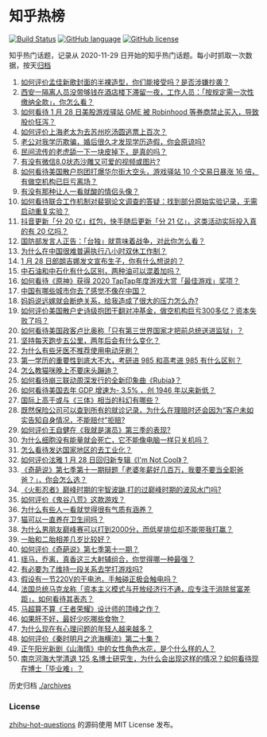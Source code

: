 # 知乎热榜
[![Build Status](https://github.com/ToWeLong/zhihu-hot-questions/workflows/CI/badge.svg)](https://github.com/ToWeLong/zhihu-hot-questions/actions)
[![GitHub language](https://img.shields.io/badge/language-golang-orange.svg)](https://golang.org/)
[![GitHub license](https://img.shields.io/github/license/ToWeLong/zhihu-hot-questions)](https://github.com/ToWeLong/zhihu-hot-questions/blob/main/LICENSE)

知乎热门话题，记录从 2020-11-29 日开始的知乎热门话题。每小时抓取一次数据，按天[归档](./archives)

<!-- BEGIN -->

1. [如何评价孟佳新歌封面的半裸造型，你们能接受吗？是否涉嫌抄袭？](https://www.zhihu.com/question/441630051)
1. [西安一隔离人员没带够钱在酒店楼下滞留一夜，工作人员：「按规定需一次性缴纳全款」，你怎么看？](https://www.zhihu.com/question/441416399)
1. [如何看待 1 月 28 日美股游戏驿站 GME 被 Robinhood 等券商禁止买入，导致股价狂泻？](https://www.zhihu.com/question/441757711)
1. [如何评价上海老太为去苏州吃汤圆逃票上百次？](https://www.zhihu.com/question/441465968)
1. [老公对我学历欺骗，婚后很久才发现学历造假，你会原谅吗?](https://www.zhihu.com/question/347657075)
1. [民间流传的老虎舔一下一块皮掉下，是真的吗？](https://www.zhihu.com/question/440186147)
1. [有没有微信8.0状态沙雕又可爱的视频或图片?](https://www.zhihu.com/question/441253090)
1. [如何看待美国散户抱团打爆华尔街大空头，游戏驿站 10 个交易日暴涨 16 倍，有做空机构已巨亏离场？](https://www.zhihu.com/question/441605142)
1. [有没有那种让人一看就酸的情侣头像？](https://www.zhihu.com/question/432753689)
1. [如何看待联合工作机制对裴钢论文调查的答疑：找到部分原始实验记录，无需启动重复实验？](https://www.zhihu.com/question/441750359)
1. [抖音更新「分 20 亿」红包，快手随后更新「分 21 亿」，这类活动实际投入真的有 20 亿吗？](https://www.zhihu.com/question/441453090)
1. [国防部发言人正告：「台独」就意味着战争，对此你怎么看？](https://www.zhihu.com/question/441675150)
1. [为什么在中国很难普遍执行八小时双休工作制？](https://www.zhihu.com/question/441330415)
1. [1 月 28 日郎朗吉娜发文宣布生子，你有什么想说的？](https://www.zhihu.com/question/441716137)
1. [中石油和中石化有什么区别，两种油可以混着加吗？](https://www.zhihu.com/question/349457216)
1. [如何看待《原神》获得 2020 TapTap年度游戏大赏「最佳游戏」奖项？](https://www.zhihu.com/question/441707802)
1. [中国有哪些城市你去了感觉不像在中国？](https://www.zhihu.com/question/441522495)
1. [妈妈说远嫁就会断绝关系，给我造成了很大的压力怎么办?](https://www.zhihu.com/question/430789524)
1. [如何评价美国散户史诗级抱团干翻对冲基金，做空机构巨亏300多亿？资本失败了吗？](https://www.zhihu.com/question/441628486)
1. [如何看待美国政客卢比奥称「只有第三世界国家才把前总统送进监狱」？](https://www.zhihu.com/question/441722688)
1. [坚持每天跑步五公里，两年后会有什么变化？](https://www.zhihu.com/question/418315082)
1. [为什么有些牙医不推荐使用电动牙刷？](https://www.zhihu.com/question/364359077)
1. [第一学历的重要性到底大不大，考研进 985 和高考进 985 有什么区别？](https://www.zhihu.com/question/440584612)
1. [怎么教猫咪晚上不要床头蹦迪？](https://www.zhihu.com/question/440770837)
1. [如何看待崩三联动周深发行的全新印象曲《Rubia》？](https://www.zhihu.com/question/441756275)
1. [如何看待美国去年 GDP 增速为- 3.5% ，创 1946 年以来新低？](https://www.zhihu.com/question/441732372)
1. [国际上高于或与《三体》相当的科幻有哪些？](https://www.zhihu.com/question/441182628)
1. [既然保险公司可以查到所有的就诊记录，为什么在理赔时还会因为“客户未如实告知自身情况，不能赔付”拒赔?](https://www.zhihu.com/question/424947383)
1. [如何评价王自健在《我就是演员》第三季的表现?](https://www.zhihu.com/question/434577571)
1. [为什么细胞没有能量就会死亡，它不能像电脑一样只关机吗？](https://www.zhihu.com/question/441076083)
1. [怎么看待发达国家地区的去工业化？](https://www.zhihu.com/question/440112836)
1. [如何评价泫雅 1 月 28 日回归新专辑《I'm Not Cool》？](https://www.zhihu.com/question/441687390)
1. [《奇葩说》第七季第十一期辩题「老婆年薪好几百万，我要不要当全职爸爸？」，你会怎么选？](https://www.zhihu.com/question/440847822)
1. [《火影忍者》巅峰时期的宇智波鼬,打的过巅峰时期的波风水门吗?](https://www.zhihu.com/question/441235998)
1. [如何评价《鬼谷八荒》这款游戏？](https://www.zhihu.com/question/441544416)
1. [为什么有些人一看就觉得很有气质有涵养？](https://www.zhihu.com/question/283957149)
1. [猫可以一直养在卫生间吗？](https://www.zhihu.com/question/439219924)
1. [为什么男朋友巅峰赛可以打到2000分，而低星排位却不能带我打赢？](https://www.zhihu.com/question/427402990)
1. [一胎和二胎相差几岁比较好？](https://www.zhihu.com/question/440730945)
1. [如何评价《奇葩说》第七季第十一期？](https://www.zhihu.com/question/441708232)
1. [瑶马，乔离，真香这三大射辅组合，你觉得哪一种最强？](https://www.zhihu.com/question/440993475)
1. [有必要为了维持一段关系去学打游戏吗?](https://www.zhihu.com/question/440873641)
1. [假设有一节220V的干电池，手触碰正极会触电吗？](https://www.zhihu.com/question/20855154)
1. [法国总统马克龙称「资本主义模式与开放经济行不通，应专注于消除贫富差距」，如何看待其表态？](https://www.zhihu.com/question/441650862)
1. [马超算不算《王者荣耀》设计师的顶峰之作？](https://www.zhihu.com/question/406602884)
1. [如果肝不好，最好少吃哪些食物？](https://www.zhihu.com/question/435738194)
1. [为什么现在有心理问题的年轻人越来越多？](https://www.zhihu.com/question/440533253)
1. [如何评价《秦时明月之沧海横流》第二十集？](https://www.zhihu.com/question/441621640)
1. [正午阳光新剧《山海情》中的女性角色水花，是个什么样的人？](https://www.zhihu.com/question/439948186)
1. [南京河海大学清退 125 名博士研究生，为什么会出现这样的情况？如何看待现在博士「毕业难」？](https://www.zhihu.com/question/440798832)

<!-- END -->

历史归档 [./archives](./archives)


### License
[zhihu-hot-questions](https://github.com/towelong/zhihu-hot-questions) 的源码使用 MIT License 发布。